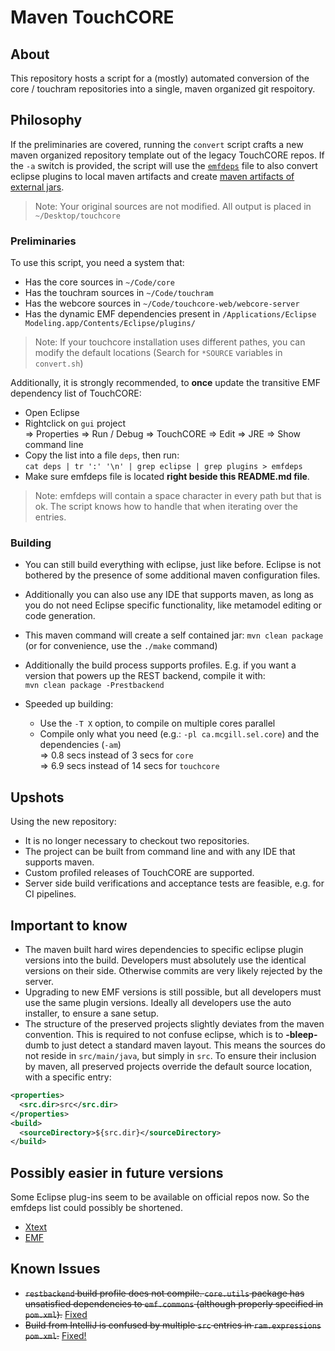 # Maven TouchCORE

## About

This repository hosts a script for a (mostly) automated conversion of the core / touchram repositories into a single, maven organized git respoitory.  

## Philosophy

If the preliminaries are covered, running the ```convert``` script crafts a new maven organized repository template out of the legacy TouchCORE repos. If the ```-a``` switch is provided, the script will use the [```emfdeps```](emfdeps) file to also convert eclipse plugins to local maven artifacts and create [maven artifacts of external jars](staticjars).

 > Note: Your original sources are not modified. All output is placed in ```~/Desktop/touchcore```

### Preliminaries

To use this script, you need a system that:

 * Has the core sources in ```~/Code/core```
 * Has the touchram sources in ```~/Code/touchram```
 * Has the webcore sources in ```~/Code/touchcore-web/webcore-server```
 * Has the dynamic EMF dependencies present in ```/Applications/Eclipse Modeling.app/Contents/Eclipse/plugins/```

 > Note: If your touchcore installation uses different pathes, you can modify the default locations (Search for ```*SOURCE``` variables in ```convert.sh```)

Additionally, it is strongly recommended, to **once** update the transitive EMF dependency list of TouchCORE:

 * Open Eclipse
 * Rightclick on ```gui``` project  
 => Properties  => Run / Debug  => TouchCORE  => Edit  => JRE => Show command line
 * Copy the list into a file ```deps```, then run:  
```cat deps | tr ':' '\n' | grep eclipse | grep plugins > emfdeps```
 * Make sure emfdeps file is located **right beside this README.md file**.

 > Note: emfdeps will contain a space character in every path but that is ok. The script knows how to handle that when iterating over the entries.


### Building

 * You can still build everything with eclipse, just like before. Eclipse is not bothered by the presence of some additional maven configuration files.
 * Additionally you can also use any IDE that supports maven, as long as you do not need Eclipse specific functionality, like metamodel editing or code generation.
 * This maven command will create a self contained jar: 
 ```mvn clean package``` (or for convenience, use the ```./make``` command)
 * Additionally the build process supports profiles. E.g. if you want a version that powers up the REST backend, compile it with:  
```mvn clean package -Prestbackend```

 * Speeded up building:
   * Use the ```-T X``` option, to compile on multiple cores parallel
   * Compile only what you need (e.g.: ```-pl ca.mcgill.sel.core```) and the dependencies (```-am```)  
  => 0.8 secs instead of 3 secs for ```core```  
  => 6.9 secs instead of 14 secs for ```touchcore```

## Upshots

Using the new repository:

 * It is no longer necessary to checkout two repositories.
 * The project can be built from command line and with any IDE that supports maven.
 * Custom profiled releases of TouchCORE are supported.
 * Server side build verifications and acceptance tests are feasible, e.g. for CI pipelines.

## Important to know

 * The maven built hard wires dependencies to specific eclipse plugin versions into the build. Developers must absolutely use the identical versions on their side. Otherwise commits are very likely rejected by the server.  
 * Upgrading to new EMF versions is still possible, but all developers must use the same plugin versions. Ideally all developers use the auto installer, to ensure a sane setup.
 * The structure of the preserved projects slightly deviates from the maven convention. This is required to not confuse eclipse, which is to **-bleep-** dumb to just detect a standard maven layout. This means the sources do not reside in ```src/main/java```, but simply in ```src```. To ensure their inclusion by maven, all preserved projects override the default source location, with a specific entry:  

```xml
<properties>
  <src.dir>src</src.dir>
</properties>
<build>
  <sourceDirectory>${src.dir}</sourceDirectory>
</build>
```


## Possibly easier in future versions

Some Eclipse plug-ins seem to be available on official repos now. So the emfdeps list could possibly be shortened.

 * [Xtext](https://mvnrepository.com/artifact/org.eclipse.xtext/org.eclipse.xtext)
 * [EMF](https://mvnrepository.com/artifact/org.eclipse.emf/org.eclipse.emf.ecore)

## Known Issues

 * ~~```restbackend``` build profile does not compile. ```core.utils``` package has unsatisfied dependencies to ```emf.commons``` (although properly specified in ```pom.xml```).~~ [Fixed](https://stackoverflow.com/a/41448035)
 * ~~Build from IntelliJ is confused by multiple ```src``` entries in ```ram.expressions``` ```pom.xml```.~~ [Fixed!](https://stackoverflow.com/a/58694915)
